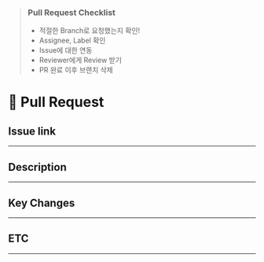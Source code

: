 > ### Pull Request Checklist
> - 적절한 Branch로 요청했는지 확인!
> - Assignee, Label 확인
> - Issue에 대한 연동
> - Reviewer에게 Review 받기
> - PR 완료 이후 브랜치 삭제

# 🐳 Pull Request

## Issue link
<!-- 머지하는 브랜치 번호 표시 -->

---

## Description
<!-- 이슈에 대하여 구현한 로직 설명 -->
---

## Key Changes
<!-- 변경된 키 정복 있다면 어떤 부분이 변경 되었는지 -->
<!-- 단, 키정보가 직접 노출되면 안됩니다. -->
---

## ETC

---
